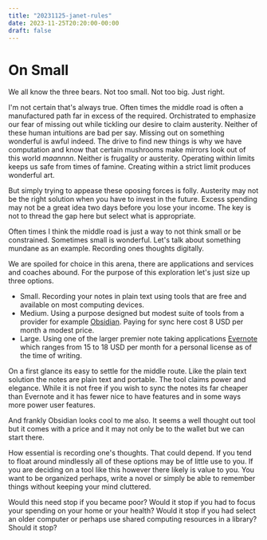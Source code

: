 ```yaml
---
title: "20231125-janet-rules"
date: 2023-11-25T20:20:00-00:00
draft: false
---
```


# On Small

We all know the three bears. Not too small. Not too big. Just right.

I'm not certain that's always true. Often times the middle road is often a manufactured path far in excess of the required. Orchistrated to emphasize our fear of missing out while tickling our desire to claim austerity. Neither of these human intuitions are bad per say. Missing out on something wonderful is awful indeed. The drive to find new things is why we have computation and know that certain mushrooms make mirrors look out of this world _maannnn_. Neither is frugality or austerity. Operating within limits keeps us safe from times of famine. Creating within a strict limit produces wonderful art.

But simply trying to appease these oposing forces is folly. Austerity may not be the right solution when you have to invest in the future. Excess spending may not be a great idea two days before you lose your income. The key is not to thread the gap here but select what is appropriate. 

Often times I think the middle road is just a way to not think small or be constrained. Sometimes small is wonderful. Let's talk about something mundane as an example. Recording ones thoughts digitally.

We are spoiled for choice in this arena, there are applications and services and coaches abound. For the purpose of this exploration let's just size up three options.

- Small. Recording your notes in plain text using tools that are free and available on most computing devices.
- Medium. Using a purpose designed but modest suite of tools from a provider for example [Obsidian](https://obsidian.md/pricing). Paying for sync here cost 8 USD per month a modest price. 
- Large. Using one of the larger premier note taking applications [Evernote](https://evernote.com/compare-plans) which ranges from 15 to 18 USD per month for a personal license as of the time of writing.

On a first glance its easy to settle for the middle route. Like the plain text solution the notes are plain text and portable. The tool claims power and elegance. While it is not free if you wish to sync the notes its far cheaper than Evernote and it has fewer nice to have features and in some ways more power user features.

And frankly Obsidian looks cool to me also. It seems a well thought out tool but it comes with a price and it may not only be to the wallet but we can start there. 

How essential is recording one's thoughts. That could depend. If you tend to float around mindlessly all of these options may be of little use to you. If you are deciding on a tool like this however there likely is value to you. You want to be organized perhaps, write a novel or simply be able to remember things without keeping your mind cluttered. 

Would this need stop if you became poor? Would it stop if you had to focus your spending on your home or your health? Would it stop if you had select an older computer or perhaps use shared computing resources in a library? Should it stop?

